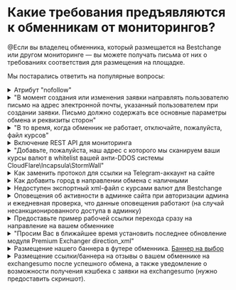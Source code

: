 # Какие требования предъявляются к обменникам от мониторингов?

@Если вы владелец обменника, который размещается на Bestchange или другом мониторинге — вы можете получать письма от них о требованиях соответствия для размещения на площадке.

Мы постарались ответить на популярные вопросы:

<details>

<summary>Атрибут "nofollow"</summary>

Если вы получили письмо от мониторинга со следующим содержанием:

`Мы заметили, что в ссылке, ведущей на наш ресурс, стоит атрибут rel="nofollow". Из-за этого переходы по баннеру не индексируются поисковыми системами, и мы не можем в полной мере оценить трафик, а также теряется вес самой ссылки.`

`Просим вас убрать атрибут nofollow из ссылки. Это позволит:`\
`корректно учитывать переходы с вашего сайта;`\
`повысить значимость размещения для поисковых систем.`

Найдите на вашем сервере файл темы для сайта по пути `wp-content/themes/имя_вашей_темы/`**`pn-homepage.php`**

В файле в классе **parther\_item** удалите только слово **nofollow** и сохраните изменения.

<figure><img src="../../.gitbook/assets/image.png" alt=""><figcaption></figcaption></figure>

</details>

<details>

<summary>"В момент создания или изменения заявки направлять пользователю письмо на адрес электронной почты, указанный пользователем при создании заявки. Письмо должно содержать все основные параметры обмена и реквизиты сторон"</summary>

Вы можете настроить отправку реквизитов в E-mail шаблоне (раздел "**Сообщения**"), добавив в нужную строку шорткод **\[to\_account]** (или по кнопке шорткода "**Счет мерчанта**"). Настройте отправку писем по [инструкции](https://premium.gitbook.io/rukovodstvo-polzovatelya/osnovnye-nastroiki/uvedomleniya/opovesheniya-po-e-mail).

<mark style="background-color:red;">**Для версии 2.5:**</mark>\
выберите, когда запрашивать реквизиты у мерчанта в разделе "**Настройки обменника**" -> "**Основные настройки**". Выберите вариант "**При создании заявки**"

![](<../../.gitbook/assets/image (1124).png>)

\
<mark style="background-color:red;">**Для версии 2.4:**</mark>\
Пользователю будет отправлено 2 письма - письмо о создании заявки и письмо с реквизитами для оплаты (необходимо настроить оба шаблона)

![](<../../.gitbook/assets/image (1305).png>)![](<../../.gitbook/assets/image (1306).png>)

</details>

<details>

<summary>"В то время, когда обменник не работает, отключайте, пожалуйста, файл курсов"</summary>

Создайте режим в разделе "**Режим тех.обслуживания**" и в настройках режима настройте отображение XML-файла

![](<../../.gitbook/assets/image (961).png>)

</details>

<details>

<summary>Включение REST API для мониторинга</summary>

## Предыдущая версия API

Активируйте модуль "**Партнерская программа API**" в разделе "**Модули**"

<img src="../../.gitbook/assets/image (1069).png" alt="" data-size="original">

\
Включите опцию "**Работать с REST API (ppapi)**" в настройках профиля пользователя\
![](<../../.gitbook/assets/image (1243).png>)

## Актуальная версия API

### [Документация по API](https://premium.gitbook.io/main/api-premium-exchanger/api-v1)

Активируйте модуль "**API**" в разделе "**Модули**"

![](<../../.gitbook/assets/image (602).png>)

В разделе "**API - Настройки**" установите опции согласно скриншоту ниже

![](<../../.gitbook/assets/image (603).png>)

Включите опцию "**Работать с REST API**" в настройках профиля пользователя, для которого будут выданы ключи

![](<../../.gitbook/assets/image (601).png>)

После этого пользователь сможет [самостоятельно выпустить ключи](https://premium.gitbook.io/main/api-premium-exchanger/api-v1#poluchenie-api-klyuchei-cherez-lichnyi-kabinet-polzovatelya) для доступа к API обменника.

</details>

<details>

<summary>"Добавьте, пожалуйста, наш адрес с которого мы сканируем ваши курсы валют в whitelist вашей анти-DDOS системы CloudFlare\Incapsula\StormWall"</summary>

Приводим пример для Cloudflare.\
\
Зайдите в раздел "**Security** ➔ **WAF**" в ЛК Cloudflare, затем перейдите на вкладку "**Tools**" и укажите необходимые IP-адреса (выберите действие **Allow**). \
![](<../../.gitbook/assets/image (2126).png>)

Сохраните настройки.

![](<../../.gitbook/assets/image (2127).png>)\


</details>

<details>

<summary>Как заменить протокол для ссылки на Telegram-аккаунт на сайте</summary>

Протокол можно поменять только через код, заменив **https://t.me/** на **tg://resolve?domain=** в файле`wp-content/themes/имя_темы/header.php`\
\
До замены:\
![](<../../.gitbook/assets/изображение (84).png>)

После замены:\
![](<../../.gitbook/assets/изображение (21).png>)

</details>

<details>

<summary>Как добавить город в направлении обмена с наличными</summary>

### XML-файл

Добавьте города в разделе "**Города**" и задействуйте их в направлении обмена

![](<../../.gitbook/assets/image (867).png>)

В поле "**Метки для параметра param**" укажите параметры в соответствии с [требованиями Bestchange](https://www.bestchange.ru/wiki/rates.html)

![](<../../.gitbook/assets/image (1114).png>)

После этого информация будет отображать в вашем XML-файле

![](<../../.gitbook/assets/image (1066).png>)

### Письмо по E-mail

В разделе "**Направления обмена**" -> направление обмена с наличными, вкладка "**Шаблон направления обмена**" укажите текст для шаблона с шорткодом "**Город**"

![](<../../.gitbook/assets/image (905).png>)

Затем в разделе "**Сообщения**" -> "**E-mail шаблоны**" для статуса "Новая заявка" добавьте шорткод "**Шаблон направления обмена**".

![](<../../.gitbook/assets/image (1054).png>)

Текст из поля "**Шаблон направления обмена**" будет отображаться в письме

</details>

<details>

<summary>Недоступен экспортный xml-файл с курсами валют для Bestchange</summary>

При недоступности файла добавьте IP-адрес BestChange в панели управления CloudFlare.

### Старая версия личного кабинета Cloudflare

1. Найдите опцию "**Bot Fight Mode**" в разделе "**Security**" ➔ "**Bots**" и активируйте опцию.

<figure><img src="../../.gitbook/assets/image (61).png" alt=""><figcaption></figcaption></figure>

2. В разделе "**Security**" ➔ "**WAF**" ➔ "**Tools**" создайте правило с IP-адресом <mark style="color:red;">**`162.19.29.225`**</mark> и выберите действие "**Allow**". Сохраните правило.

<figure><img src="../../.gitbook/assets/image (62).png" alt=""><figcaption></figcaption></figure>

3. Добавленное правило будет отображаться следующим образом:

<figure><img src="../../.gitbook/assets/image (63).png" alt=""><figcaption></figcaption></figure>

### Новая версия личного кабинета Cloudflare

1. Перейдите в раздел "**Security**" ➔ "**Settings**" ➔ "**Bot traffic**".

<figure><img src="../../.gitbook/assets/image (68).png" alt=""><figcaption></figcaption></figure>

2. Активируйте опцию "**Bot fight mode**".

<figure><img src="../../.gitbook/assets/image (69).png" alt=""><figcaption></figcaption></figure>

3. Добавьте новое правило (IP access rules) в разделе "**Security**" ➔ "**Security rules**".

<figure><img src="../../.gitbook/assets/image (65).png" alt=""><figcaption></figcaption></figure>

4. Укажите IP-адрес <mark style="color:red;">**`162.19.29.225`**</mark> в создаваемом правиле и выберите действие "**Allow**". Сохраните правило.

<figure><img src="../../.gitbook/assets/image (66).png" alt=""><figcaption></figcaption></figure>

5. Добавленное правило будет отображаться следующим образом:

<figure><img src="../../.gitbook/assets/image (67).png" alt=""><figcaption></figcaption></figure>

После этих настроек доступ к xml-файлу будет открыт.

</details>

<details>

<summary>Оповещения об активности в админке сайта при авторизации админа и ежедневная проверка, что данные оповещения работают (на случай несанкционированного доступа в админку)</summary>

У Вас должен быть включен и настроен шаблон в разделе "**Сообщения**" → "**E-mail шаблоны**" → "**Уведомить о входе пользователя в ЛК**".

![](<../../.gitbook/assets/image (2108).png>)

Затем в админке в разделе "**Пользователи**" (выбрать пользователя, об авторизации которого вы хотите получать уведомления) → установите "**Да**" для параметра "**Уведомление при авторизации (E-mail)**"

![](<../../.gitbook/assets/image (2109).png>)

Аналогичные уведомления можно включить для отправки в [Telegram](https://premium.gitbook.io/main/osnovnye-nastroiki/uvedomleniya-administratoram-i-klientam/uvedomleniya-v-telegram) и по SMS

</details>

<details>

<summary>Предоставьте пример рабочей ссылки перехода сразу на направление на вашем обменнике</summary>

Должны быть настроены следующие пункты:\
• коды валют для XML-файла соответствуют стандартам\
• включен модуль "**Редирект на направление обмена**"\
• параметры для вашего обменника передаются от Bestchange (если это не так - обратитесь в техническую поддержку мониторинга и попросите их включить передачу данных)\
![](<../../.gitbook/assets/image (1494).png>)

</details>

<details>

<summary>"Просим Вас в ближайшее время установить последнее обновление модуля Premium Exchanger direction_xml"</summary>

Вам необходимо обновить модуль на сервере для корректной работы сервиса BestChange с вашим экспортным xml-файлом.

1. [Скачайте](https://premiumexchanger.com/uscripts/) дистрибутив с обновлением скрипта под вашу версию скрипта (версия PHP не имеет значения — скачайте любой архив вашей версии).

<figure><img src="../../.gitbook/assets/image (2161).png" alt=""><figcaption></figcaption></figure>

2. Деактивируйте модуль "**Настройка вывода направлений обмена в XML/TXT файле**" в разделе "**Модули**".

<figure><img src="../../.gitbook/assets/image (2162).png" alt=""><figcaption></figcaption></figure>

3. Зайдите в панель ISP Manager под пользователем, созданным для сайта, перейдите в раздел "**Сайты**", выберите нужный сайт и перейдите в раздел "**Файлы сайта**".

<figure><img src="../../.gitbook/assets/image (2159).png" alt=""><figcaption></figcaption></figure>

4. Разархивируйте скачанный ранее архив с обновлением скрипта. Загрузите папку **`direction_xml`**  с заменой существующих файлов на сервер.\
   Путь к папке: <mark style="color:orange;">**`wp-content/plugins/premiumbox/moduls/`**</mark>

<figure><img src="../../.gitbook/assets/image (2160).png" alt=""><figcaption></figcaption></figure>

5. Активируйте модуль "**Настройка вывода направлений обмена в XML/TXT файле**" в разделе "**Модули**".

</details>

<details>

<summary>Размещение нашего баннера в футере обменника. <a href="https://exchangesumo.com/dobavlenie-obmennogo-punkta/">Баннер на выбор</a></summary>

В разделе "**Партнеры**" в панели администратора можно активировать баннер\
![](<../../.gitbook/assets/image (1126).png>)

Если нужного баннера нет в списке, то в разделе "**Партнеры**" нажмите пункт "**Добавить**"​\
![](<../../.gitbook/assets/изображение (188).png>)

Укажите название и добавьте ссылку на партнера, а также загрузите его баннер/картинку\
![](<../../.gitbook/assets/изображение (82).png>)

​К примеру, мониторинг просит разместить вас его баннер: _**"Будем признательны за размещение нашего баннера \<img src="`https://e-mon.ru/b88x31.png`" аlt="Выгодный курс обмена валют" title="Выгодный курс обмена валют" border="0">\</а>"**_&#x20;

`https://e-mon.ru/b88x31.png` - это баннер партнера, который вам необходимо скачать на компьютер и загрузить его в окне, указанном выше

</details>

<details>

<summary>Размещение ссылки/баннера на отзывы о вашем обменнике на exchangesumo после успешного обмена, а также уведомление о возможности получения кэшбека с заявки на exchangesumo (нужно предоставить скриншот).</summary>

В "**Шаблонах направлений обмена валют**" напишите необходимый текст и добавьте ссылку на страницу с отзывами для статуса "**Выполненная заявка**"\
![](<../../.gitbook/assets/image (990).png>)

</details>
